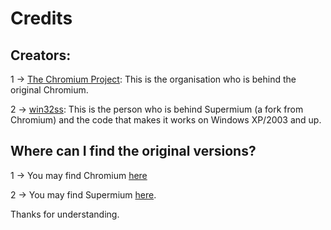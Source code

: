 # Credits

## Creators: 

1 -> [The Chromium Project](https://github.com/chromium): This is the organisation who is behind the original Chromium.

2 -> [win32ss](https://github.com/win32ss): This is the person who is behind Supermium (a fork from Chromium) and the code that makes it works on Windows XP/2003 and up.

## Where can I find the original versions?

1 -> You may find Chromium [here](https://github.com/chromium/chromium)

2 -> You may find Supermium [here](https://github.com/win32ss/supermium).

Thanks for understanding.
